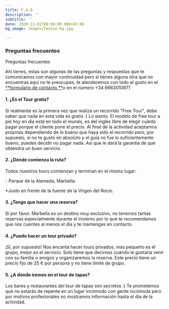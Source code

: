 ```yaml
---
title: F.A.Q
description: ''
subtitle: ''
date: 2020-11-01T00:00:00.000+01:00
bg_image: images/featue-bg.jpg

---
```

### Preguntas frecuentes

Preguntas frecuentes

Ahí tienes, estas son algunas de las preguntas y respuestas que te comunicamos con mayor continuidad pero si tienes alguna otra que no encuentras aquí no te preocupes, te atenderemos con todo el gusto en el [**formulario de contacto **](https://freetoursmarbella.com/fr/contact/ "Contac")o en el número +34 6663010971

#### 1. ¿Es el Tour gratis?

Si realmente es la primera vez que realiza un recorrido "Free Tour", debe saber que nada en esta vida es gratis :) Lo siento. El modelo de free tour a pie hoy en día está en todo el mundo, es del inglés libre de elegir cuánto pagar porque el cliente pone el precio. Al final de la actividad aceptamos propinas dependiendo de lo bueno que haya sido el recorrido pero, por supuesto, si no te gustó en absoluto y el guía no fue lo suficientemente bueno, puedes decidir no pagar nada. Así que le dará la garantía de que obtendrá un buen servicio.

#### 2. ¿Dónde comienza la ruta?

Todos nuestros tours comienzan y terminan en el mismo lugar:

\- Parque de la Alameda, Marbella.

\*Justo en frente de la fuente de la Virgen del Rocío.

#### 3. ¿Tengo que hacer una reserva?

Sí por favor. Marbella es un destino muy exclusivo, no tenemos tantas reservas especialmente durante el invierno por lo que te recomendamos que nos cuentes al menos el día y te mantengas en contacto.

#### 4. ¿Puedo hacer un tour privado?

¡Sí, por supuesto! Nos encanta hacer tours privados, más pequeño es el grupo, mejor es el servicio. Solo tiene que decirnos cuándo le gustaría venir con su familia o amigos y organizaremos la reserva. Este precio tiene un precio fijo de 25 € por persona y no tiene límite de grupo.

#### 5. ¿A dónde iremos en el tour de tapas?

Los bares y restaurantes del tour de tapas son secretos :) Te prometemos que no estarás de repente en un lugar incómodo con gente incómoda pero por motivos profesionales no mostramos información hasta el día de la actividad.
